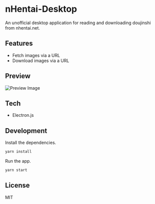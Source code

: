 # nHentai-Desktop

An unofficial desktop application for reading and downloading doujinshi from nhentai.net.

## Features

- Fetch images via a URL
- Download images via a URL

## Preview

![Preview Image](https://github.com/LittleBlue512/nhentai-desktop/blob/main/repo/preview_image.png)

## Tech

- Electron.js

## Development

Install the dependencies.

```sh
yarn install
```

Run the app.

```sh
yarn start
```

## License

MIT

